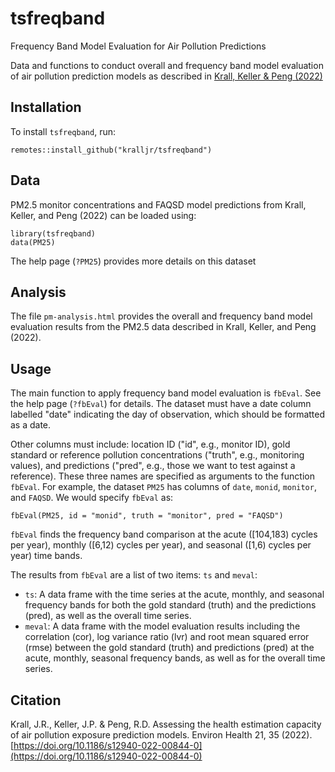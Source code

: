 # tsfreqband
Frequency Band Model Evaluation for Air Pollution Predictions

Data and functions to conduct overall and frequency band model evaluation of air pollution prediction models as described in [Krall, Keller & Peng (2022)](https://doi.org/10.1186/s12940-022-00844-0)

## Installation

To install `tsfreqband`, run:

```
remotes::install_github("kralljr/tsfreqband")
```

## Data

PM2.5 monitor concentrations and FAQSD model predictions from Krall, Keller, and Peng (2022) can be loaded using:

```
library(tsfreqband)
data(PM25)
```

The help page (`?PM25`) provides more details on this dataset

## Analysis

The file `pm-analysis.html` provides the overall and frequency band model evaluation results from the PM2.5 data described in Krall, Keller, and Peng (2022).

## Usage

The main function to apply frequency band model evaluation is `fbEval`.  See the help page (`?fbEval`) for details.  The dataset must have a date column labelled "date" indicating the day of observation, which should be formatted as a date.  

Other columns must include: location ID ("id", e.g., monitor ID), gold standard or reference pollution concentrations ("truth", e.g., monitoring values), and predictions ("pred", e.g., those we want to test against a reference).  These three names are specified as arguments to the function `fbEval`.  For example, the dataset `PM25` has columns of `date`, `monid`, `monitor`, and `FAQSD`.  We would specify `fbEval` as:

```
fbEval(PM25, id = "monid", truth = "monitor", pred = "FAQSD")
```

`fbEval` finds the frequency band comparison at the acute ([104,183) cycles per year), monthly ([6,12) cycles per year), and seasonal ([1,6) cycles per year) time bands.

The results from `fbEval` are a list of two items: `ts` and `meval`:

- `ts`: A data frame with the time series at the acute, monthly, and seasonal frequency bands for both the gold standard (truth) and the predictions (pred), as well as the overall time series.
- `meval`: A data frame with the model evaluation results including the correlation (cor), log variance ratio (lvr) and root mean squared error (rmse) between the gold standard (truth) and predictions (pred) at the acute, monthly, seasonal frequency  bands, as well as for the overall time series.

## Citation

Krall, J.R., Keller, J.P. & Peng, R.D. Assessing the health estimation capacity of air pollution exposure prediction models. Environ Health 21, 35 (2022). [https://doi.org/10.1186/s12940-022-00844-0](https://doi.org/10.1186/s12940-022-00844-0)